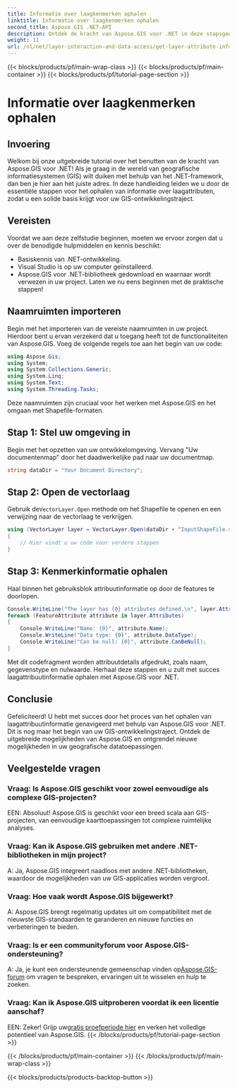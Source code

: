 ```yaml
---
title: Informatie over laagkenmerken ophalen
linktitle: Informatie over laagkenmerken ophalen
second_title: Aspose.GIS .NET-API
description: Ontdek de kracht van Aspose.GIS voor .NET in deze stapsgewijze tutorial. Haal moeiteloos laagattribuutinformatie op. Download nu uw gratis proefversie!
weight: 11
url: /nl/net/layer-interaction-and-data-access/get-layer-attribute-information/
---
```


{{< blocks/products/pf/main-wrap-class >}}
{{< blocks/products/pf/main-container >}}
{{< blocks/products/pf/tutorial-page-section >}}

# Informatie over laagkenmerken ophalen

## Invoering
Welkom bij onze uitgebreide tutorial over het benutten van de kracht van Aspose.GIS voor .NET! Als je graag in de wereld van geografische informatiesystemen (GIS) wilt duiken met behulp van het .NET-framework, dan ben je hier aan het juiste adres. In deze handleiding leiden we u door de essentiële stappen voor het ophalen van informatie over laagattributen, zodat u een solide basis krijgt voor uw GIS-ontwikkelingstraject.
## Vereisten
Voordat we aan deze zelfstudie beginnen, moeten we ervoor zorgen dat u over de benodigde hulpmiddelen en kennis beschikt:
- Basiskennis van .NET-ontwikkeling.
- Visual Studio is op uw computer geïnstalleerd.
- Aspose.GIS voor .NET-bibliotheek gedownload en waarnaar wordt verwezen in uw project.
Laten we nu eens beginnen met de praktische stappen!
## Naamruimten importeren
Begin met het importeren van de vereiste naamruimten in uw project. Hierdoor bent u ervan verzekerd dat u toegang heeft tot de functionaliteiten van Aspose.GIS. Voeg de volgende regels toe aan het begin van uw code:
```csharp
using Aspose.Gis;
using System;
using System.Collections.Generic;
using System.Linq;
using System.Text;
using System.Threading.Tasks;
```
Deze naamruimten zijn cruciaal voor het werken met Aspose.GIS en het omgaan met Shapefile-formaten.
## Stap 1: Stel uw omgeving in
Begin met het opzetten van uw ontwikkelomgeving. Vervang "Uw documentenmap" door het daadwerkelijke pad naar uw documentmap.
```csharp
string dataDir = "Your Document Directory";
```
## Stap 2: Open de vectorlaag
 Gebruik de`VectorLayer.Open` methode om het Shapefile te openen en een verwijzing naar de vectorlaag te verkrijgen.
```csharp
using (VectorLayer layer = VectorLayer.Open(dataDir + "InputShapeFile.shp", Drivers.Shapefile))
{
    // Hier vindt u uw code voor verdere stappen
}
```
## Stap 3: Kenmerkinformatie ophalen
Haal binnen het gebruiksblok attribuutinformatie op door de features te doorlopen.
```csharp
Console.WriteLine("The layer has {0} attributes defined.\n", layer.Attributes.Count);
foreach (FeatureAttribute attribute in layer.Attributes)
{
    Console.WriteLine("Name: {0}", attribute.Name);
    Console.WriteLine("Data type: {0}", attribute.DataType);
    Console.WriteLine("Can be null: {0}", attribute.CanBeNull);
}
```
Met dit codefragment worden attribuutdetails afgedrukt, zoals naam, gegevenstype en nulwaarde.
Herhaal deze stappen en u zult met succes laagattribuutinformatie ophalen met Aspose.GIS voor .NET.
## Conclusie
Gefeliciteerd! U hebt met succes door het proces van het ophalen van laagattribuutinformatie genavigeerd met behulp van Aspose.GIS voor .NET. Dit is nog maar het begin van uw GIS-ontwikkelingstraject. Ontdek de uitgebreide mogelijkheden van Aspose.GIS en ontgrendel nieuwe mogelijkheden in uw geografische datatoepassingen.

## Veelgestelde vragen
### Vraag: Is Aspose.GIS geschikt voor zowel eenvoudige als complexe GIS-projecten?
EEN: Absoluut! Aspose.GIS is geschikt voor een breed scala aan GIS-projecten, van eenvoudige kaarttoepassingen tot complexe ruimtelijke analyses.
### Vraag: Kan ik Aspose.GIS gebruiken met andere .NET-bibliotheken in mijn project?
A: Ja, Aspose.GIS integreert naadloos met andere .NET-bibliotheken, waardoor de mogelijkheden van uw GIS-applicaties worden vergroot.
### Vraag: Hoe vaak wordt Aspose.GIS bijgewerkt?
A: Aspose.GIS brengt regelmatig updates uit om compatibiliteit met de nieuwste GIS-standaarden te garanderen en nieuwe functies en verbeteringen te bieden.
### Vraag: Is er een communityforum voor Aspose.GIS-ondersteuning?
 A: Ja, je kunt een ondersteunende gemeenschap vinden op[Aspose.GIS-forum](https://forum.aspose.com/c/gis/33) om vragen te bespreken, ervaringen uit te wisselen en hulp te zoeken.
### Vraag: Kan ik Aspose.GIS uitproberen voordat ik een licentie aanschaf?
 EEN: Zeker! Grijp uw[gratis proefperiode hier](https://releases.aspose.com/) en verken het volledige potentieel van Aspose.GIS.
{{< /blocks/products/pf/tutorial-page-section >}}

{{< /blocks/products/pf/main-container >}}
{{< /blocks/products/pf/main-wrap-class >}}

{{< blocks/products/products-backtop-button >}}
